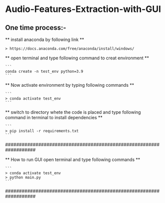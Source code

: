 # Audio-Features-Extraction-with-GUI
## One time process:-
** install anaconda by following link **

	> https://docs.anaconda.com/free/anaconda/install/windows/

** open terminal and type following command to creat environment **

	```
	conda create -n test_env python=3.9
	```

** Now activate environment by typing following commands **

	```
	> conda activate test_env
	```

** switch to directory whete the code is placed and type following command in terminal to install dependencies **

	```
	> pip install -r requirements.txt
	```
	

###################################################################

** How to run GUI open terminal and type following commands **

	```
	> conda activate test_env
	> python main.py
	```
	
###################################################################
